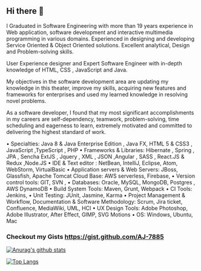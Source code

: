 ## Hi there 👋

<!--
**AJ-7885/AJ-7885** is a ✨ _special_ ✨ repository because its `README.md` (this file) appears on your GitHub profile.

Here are some ideas to get you started:

- 🔭 I’m currently working on ...
- 🌱 I’m currently learning ...
- 👯 I’m looking to collaborate on ...
- 🤔 I’m looking for help with ...
- 💬 Ask me about ...
- 📫 How to reach me: ...
- 😄 Pronouns: ...
- ⚡ Fun fact: ...
-->

I Graduated in Software Engineering with more than 19 years experience in Web application, software development and interactive multimedia programming in various domains. Experienced in designing and developing Service Oriented & Object Oriented solutions. Excellent analytical, Design and Problem-solving skills.

User Experience designer and Expert Software Engineer with in-depth knowledge of HTML, CSS , JavaScript and Java.

My objectives in the software development area are updating my knowledge in this theater, improve my skills, acquiring new features and frameworks for enterprises and used my learned knowledge in resolving novel problems.

As a software developer, I found that my most significant accomplishments in my careers are self-dependency, teamwork, problem-solving, time scheduling and eagerness to learn, extremely motivated and committed to delivering the highest standard of work.

• Specialties: Java 8 & Java Enterprise Edition , Java FX, HTML 5 & CSS3 , JavaScript ,TypeScript , PHP
• Frameworks & Libraries: Hibernate , Spring , JPA , Sencha ExtJS , Jquery , XML , JSON ,Angular , SASS , React.JS & Redux ,Node.JS
• IDE & Text editor : NetBean, IntelliJ, Eclipse, Atom, WebStorm, VirtualBasic
• Application servers & Web Servers: JBoss, Glassfish, Apache Tomcat Cloud Base: AWS serverless, Firebase,
• Version control tools: GIT, SVN ,
• Databases: Oracle, MySQL, MongoDB, Postgres , AWS DynamoDB
• Build System Tools: Maven, Grunt, Webpack
• CI Tools: Jenkins,
• Unit Testing: JUnit, Jasmine, Karma
• Project Management & Workflow, Documentation & Software Methodology: Scrum, Jira ticket, Confluence, MediaWiki, UML, HCI
• UX Design Tools: Adobe Photoshop, Adobe Illustrator, After Effect, GIMP, SVG Motions
• OS: Windows, Ubuntu, Mac 


### Checkout my Gists https://gist.github.com/AJ-7885

[![Anurag's github stats](https://github-readme-stats.vercel.app/api?username=ciamac-da&theme=chartreuse-dark&show_icons=true)](https://github.com/AJ-7885/github-readme-stats)

[![Top Langs](https://github-readme-stats.vercel.app/api/top-langs/?username=ciamac-da&theme=chartreuse-dark&show_icons=true)](https://github.com/AJ-7885/github-readme-stats)

